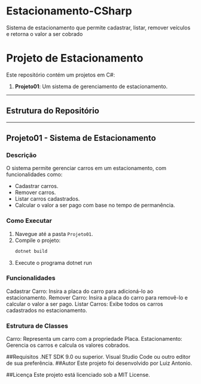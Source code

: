 # Estacionamento-CSharp
Sistema de estacionamento que permite cadastrar, listar, remover veículos e retorna o valor a ser cobrado 
# Projeto de Estacionamento

Este repositório contém um projetos em C#:

1. **Projeto01**: Um sistema de gerenciamento de estacionamento.
---

## Estrutura do Repositório

---

## Projeto01 - Sistema de Estacionamento

### Descrição
O sistema permite gerenciar carros em um estacionamento, com funcionalidades como:
- Cadastrar carros.
- Remover carros.
- Listar carros cadastrados.
- Calcular o valor a ser pago com base no tempo de permanência.

### Como Executar
1. Navegue até a pasta `Projeto01`.
2. Compile o projeto:
   ```bash
   dotnet build
3. Execute o programa
   dotnet run

### Funcionalidades
Cadastrar Carro: Insira a placa do carro para adicioná-lo ao estacionamento.
Remover Carro: Insira a placa do carro para removê-lo e calcular o valor a ser pago.
Listar Carros: Exibe todos os carros cadastrados no estacionamento.

### Estrutura de Classes
Carro: Representa um carro com a propriedade Placa.
Estacionamento: Gerencia os carros e calcula os valores cobrados.

##Requisitos
.NET SDK 9.0 ou superior.
Visual Studio Code ou outro editor de sua preferência.
##Autor
Este projeto foi desenvolvido por Luiz Antonio.

##Licença
Este projeto está licenciado sob a MIT License.
